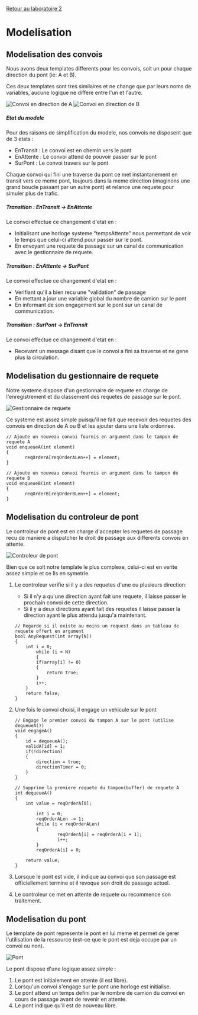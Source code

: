 [Retour au laboratoire 2](../TP2/)

# Modelisation

## Modelisation des convois

Nous avons deux templates differents pour les convois, soit un pour chaque direction du pont (ie: A et B).

Ces deux templates sont tres similaires et ne change que par leurs noms de variables, aucune logique ne differe entre l'un et l'autre.

![Convoi en direction de A](images/A.png)
![Convoi en direction de B](images/B.png)

##### Etat du modele

Pour des raisons de simplification du modele, nos convois ne disposent que de 3 etats :

 - EnTransit : Le convoi est en chemin vers le pont
 - EnAttente : Le convoi attend de pouvoir passer sur le pont
 - SurPont : Le convoi travers sur le pont
 
Chaque convoi qui fini une traverse du pont ce met instantanement en transit vers ce meme pont, toujours dans la meme direction (imaginons une grand boucle passant par un autre pont) et relance une requete pour simuler plus de trafic.

##### Transition : EnTransit -> EnAttente

Le convoi effectue ce changement d'etat en :
 - Initialisant une horloge systeme "tempsAttente" nous permettant de voir le temps que celui-ci attend pour passer sur le pont.
 - En envoyant une requete de passage sur un canal de communication avec le gestionnaire de requete.
 
##### Transition : EnAttente -> SurPont

Le convoi effectue ce changement d'etat en :
 - Verifiant qu'il a bien recu une "validation" de passage
 - En mettant a jour une variable global du nombre de camion sur le pont
 - En informant de son engagement sur le pont sur un canal de communication.

##### Transition : SurPont -> EnTransit

Le convoi effectue ce changement d'etat en :
 - Recevant un message disant que le convoi a fini sa traverse et ne gene plus la circulation.


## Modelisation du gestionnaire de requete

Notre systeme dispose d'un gestionnaire de requete en charge de l'enregistrement et du classement des requetes de passage sur le pont.

![Gestionnaire de requete](images/RequestManager.png)

Ce systeme est assez simple puisqu'il ne fait que recevoir des requetes des convois en direction de A ou B et les ajouter dans une liste ordonnee.

```
// Ajoute un nouveau convoi fournis en argument dans le tampon de requete A
void enqueueA(int element)
{
       reqOrderA[reqOrderALen++] = element;
}

// Ajoute un nouveau convoi fournis en argument dans le tampon de requete B
void enqueueB(int element)
{
       reqOrderB[reqOrderBLen++] = element;
}
```


## Modelisation du controleur de pont

Le controleur de pont est en charge d'accepter les requetes de passage recu de maniere a dispatcher le droit de passage aux differents convois en attente.

![Controleur de pont](images/CtrlP.png)

Bien que ce soit notre template le plus complexe, celui-ci est en verite assez simple et ce lis en symetrie.

1. Le controleur verifie si il y a des requetes d'une ou plusieurs direction:
   - Si il n'y a qu'une direction ayant fait une requete, il laisse passer le prochain convoi de cette direction.
   - Si il y a deux directions ayant fait des requetes il laisse passer la direction ayant le plus attendu jusqu'a maintenant.
    
    ```
    // Regarde si il existe au moins un request dans un tableau de requete offert en argument
    bool AnyRequest(int array[N])
    {
        int i = 0;
            while (i < N)
            {
            if(array[i] != 0)
            {
                return true;
            }
            i++;
        }
        return false;
    }

    ```
2. Une fois le convoi choisi, il engage un vehicule sur le pont 
    
    ```
    // Engage le premier convoi du tampon A sur le pont (utilise dequeueA())
    void engageA()
    {
    	id = dequeueA();
        validA[id] = 1;	
        if(!direction)
        {
            direction = true;
            directionTimer = 0;
        }
    }
    
    // Supprime la premiere requete du tampon(buffer) de requete A
    int dequeueA()
    {
        int value = reqOrderA[0];
    
            int i = 0;
            reqOrderALen -= 1;
            while (i < reqOrderALen)
            {
                    reqOrderA[i] = reqOrderA[i + 1];
                    i++;
            }
            reqOrderA[i] = 0;
    
        return value;
    }
    ```
3. Lorsque le pont est vide, il indique au convoi que son passage est officiellement termine et il revoque son droit de passage actuel.
4. Le controleur ce met en attente de requete ou recommence son traitement.

## Modelisation du pont

Le template de pont represente le pont en lui meme et permet de gerer l'utilisation de la ressource (est-ce que le pont est deja occupe par un convoi ou non).

![Pont](images/Pont.png)

Le pont dispose d'une logique assez simple :

1. Le pont est initialement en attente (il est libre).
2. Lorsqu'un convoi s'engage sur le pont une horloge est initialise.
3. Le pont attend un temps defini par le nombre de camion du convoi en cours de passage avant de revenir en attente.
4. Le pont indique qu'il est de nouveau libre. 
 